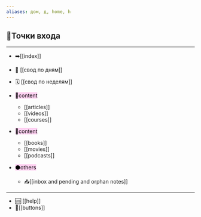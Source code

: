 ```yaml
---
aliases: дом, д, home, h
---
```

## 🚪Точки входа
___
- ➡️[[index]]
- 📅 [[свод по дням]]
- 🗓️ [[свод по неделям]]

- <mark style="background: #FFB8EBA6;">👀content</mark>
	- [[articles]]
	- [[videos]]
	- [[courses]]
- <mark style="background: #FFB8EBA6;">👀content</mark>
	- [[books]]
	- [[movies]]
	- [[podcasts]]
- <mark style="background: #FFB8EBA6;">⚫others</mark>
	- 📥[[inbox and pending and orphan notes]]
___

- 🆘 [[help]]
- 🔘[[buttons]]